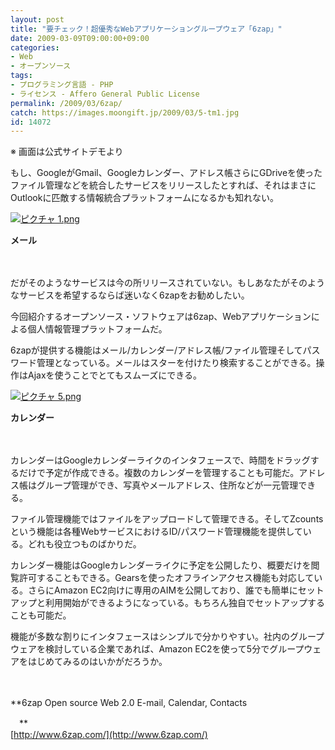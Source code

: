 ```yaml
---
layout: post
title: "要チェック！超優秀なWebアプリケーショングループウェア「6zap」"
date: 2009-03-09T09:00:00+09:00
categories:
- Web
- オープンソース
tags: 
- プログラミング言語 - PHP
- ライセンス - Affero General Public License
permalink: /2009/03/6zap/
catch: https://images.moongift.jp/2009/03/5-tm1.jpg
id: 14072
---
```

※ 画面は公式サイトデモより

  

もし、GoogleがGmail、Googleカレンダー、アドレス帳さらにGDriveを使ったファイル管理などを統合したサービスをリリースしたとすれば、それはまさにOutlookに匹敵する情報統合プラットフォームになるかも知れない。

  

[![ピクチャ 1.png](https://images.moongift.jp/2009/03/1-tm.jpg)](https://images.moongift.jp/2009/03/1.png)  
  
**メール**

  

　

  

だがそのようなサービスは今の所リリースされていない。もしあなたがそのようなサービスを希望するならば迷いなく6zapをお勧めしたい。

  

今回紹介するオープンソース・ソフトウェアは6zap、Webアプリケーションによる個人情報管理プラットフォームだ。

  
<!--more-->

6zapが提供する機能はメール/カレンダー/アドレス帳/ファイル管理そしてパスワード管理となっている。メールはスターを付けたり検索することができる。操作はAjaxを使うことでとてもスムーズにできる。

  

[![ピクチャ 5.png](https://images.moongift.jp/2009/03/5-tm1.jpg)](https://images.moongift.jp/2009/03/51.png)  
  
**カレンダー**

  

　

  

カレンダーはGoogleカレンダーライクのインタフェースで、時間をドラッグするだけで予定が作成できる。複数のカレンダーを管理することも可能だ。アドレス帳はグループ管理ができ、写真やメールアドレス、住所などが一元管理できる。

  

ファイル管理機能ではファイルをアップロードして管理できる。そしてZcountsという機能は各種WebサービスにおけるID/パスワード管理機能を提供している。どれも役立つものばかりだ。

  

カレンダー機能はGoogleカレンダーライクに予定を公開したり、概要だけを閲覧許可することもできる。Gearsを使ったオフラインアクセス機能も対応している。さらにAmazon EC2向けに専用のAIMを公開しており、誰でも簡単にセットアップと利用開始ができるようになっている。もちろん独自でセットアップすることも可能だ。

  

機能が多数な割りにインタフェースはシンプルで分かりやすい。社内のグループウェアを検討している企業であれば、Amazon EC2を使って5分でグループウェアをはじめてみるのはいかがだろうか。

  

　

  

**6zap Open source Web 2.0 E-mail, Calendar, Contacts  
  
　**  
  [http://www.6zap.com/](http://www.6zap.com/)

  
